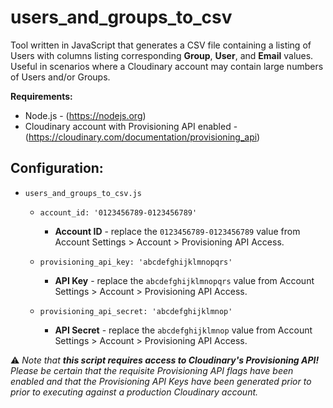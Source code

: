 # users_and_groups_to_csv

Tool written in JavaScript that generates a CSV file containing a listing of Users with columns listing corresponding **Group**, **User**, and **Email** values. Useful in scenarios where a Cloudinary account may contain large numbers of Users and/or Groups.

**Requirements:**
- Node.js - (https://nodejs.org)
- Cloudinary account with Provisioning API enabled - (https://cloudinary.com/documentation/provisioning_api)

## Configuration:

- `users_and_groups_to_csv.js`

  - `account_id: '0123456789-0123456789'`
  
    - **Account ID** - replace the `0123456789-0123456789` value from Account Settings > Account > Provisioning API Access.
    
  - `provisioning_api_key: 'abcdefghijklmnopqrs'`
  
    - **API Key** - replace the `abcdefghijklmnopqrs` value from Account Settings > Account > Provisioning API Access.
    
  - `provisioning_api_secret: 'abcdefghijklmnop'`
  
    - **API Secret** - replace the `abcdefghijklmnop` value from Account Settings > Account > Provisioning API Access.

:warning: *Note that **this script requires access to Cloudinary's Provisioning API!** Please be certain that the requisite Provisioning API flags have been enabled and that the Provisioning API Keys have been generated prior to prior to executing against a production Cloudinary account.*
